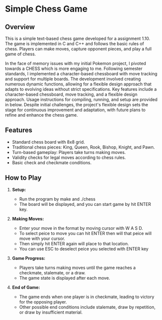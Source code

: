 # Simple Chess Game

## Overview

This is a simple text-based chess game developed for a assignment 1.10. The game is implemented in C and C++ and follows the basic rules of chess. Players can make moves, capture opponent pieces, and play a full game of chess.

In the face of memory issues with my initial Pokemon project, I pivoted towards a CHESS which is more engaging to me. Following semester standards, I implemented a character-based chessboard with move tracking and support for multiple boards. The development involved creating numerous dynamic functions, allowing for a flexible design approach that adapts to evolving ideas without strict specifications. Key features include a character-based chessboard, move tracking, and a flexible design approach. Usage instructions for compiling, running, and setup are provided in below. Despite initial challenges, the project's flexible design sets the stage for continuous improvement and adaptation, with future plans to refine and enhance the chess game. 

## Features

- Standard chess board with 8x8 grid.
- Traditional chess pieces: King, Queen, Rook, Bishop, Knight, and Pawn.
- Turn-based gameplay: Players take turns making moves.
- Validity checks for legal moves according to chess rules.
- Basic check and checkmate conditions.

## How to Play

1. **Setup:**
   - Run the program by make and ./chess
   - The board will be displayed, and you can start game by hit ENTER key.

2. **Making Moves:**
   - Enter your move in the format by moving cursor with W A S D.
   - To select peice to move you can hit ENTER then will that peice will move with your cursor.
   - Then simply hit ENTER again will place to that location.
   - You can use ESC to deselect peice you selected with ENTER key

3. **Game Progress:**
   - Players take turns making moves until the game reaches a checkmate, stalemate, or a draw.
   - The game state is displayed after each move.

4. **End of Game:**
   - The game ends when one player is in checkmate, leading to victory for the opposing player.
   - Other possible end conditions include stalemate, draw by repetition, or draw by insufficient material.


